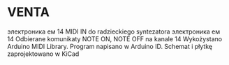# VENTA
электроника ем 14
MIDI IN do radzieckiego syntezatora электроника ем 14
Odbierane komunikaty NOTE ON,  NOTE OFF na kanale 14
Wykożystano Arduino MIDI Library.
Program napisano w Arduino ID.
Schemat i płytkę zaprojektowano w KiCad
